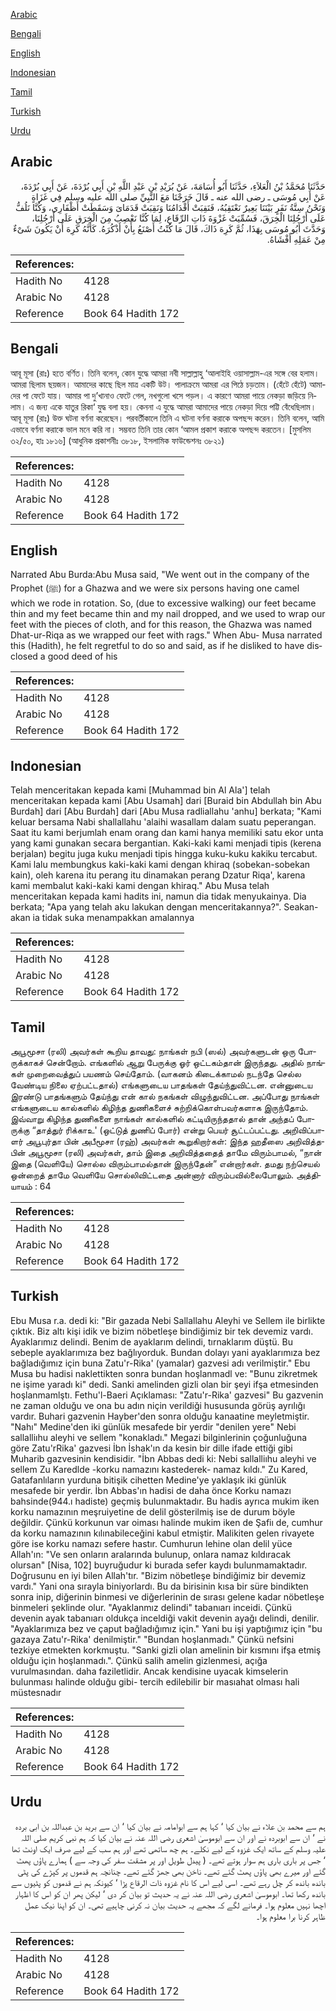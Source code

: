 [Arabic](#arabic)

[Bengali](#bengali)

[English](#english)

[Indonesian](#indonesian)

[Tamil](#tamil)

[Turkish](#turkish)

[Urdu](#urdu)

## Arabic


<div dir="rtl" lang="ar" style={{fontSize:'larger',backgroundColor:'#f8f9fa',padding:20}}>
حَدَّثَنَا مُحَمَّدُ بْنُ الْعَلاَءِ، حَدَّثَنَا أَبُو أُسَامَةَ، عَنْ بُرَيْدِ بْنِ عَبْدِ اللَّهِ بْنِ أَبِي بُرْدَةَ، عَنْ أَبِي بُرْدَةَ، عَنْ أَبِي مُوسَى ـ رضى الله عنه ـ قَالَ خَرَجْنَا مَعَ النَّبِيِّ صلى الله عليه وسلم فِي غَزَاةٍ وَنَحْنُ سِتَّةُ نَفَرٍ بَيْنَنَا بَعِيرٌ نَعْتَقِبُهُ، فَنَقِبَتْ أَقْدَامُنَا وَنَقِبَتْ قَدَمَاىَ وَسَقَطَتْ أَظْفَارِي، وَكُنَّا نَلُفُّ عَلَى أَرْجُلِنَا الْخِرَقَ، فَسُمِّيَتْ غَزْوَةَ ذَاتِ الرِّقَاعِ، لِمَا كُنَّا نَعْصِبُ مِنَ الْخِرَقِ عَلَى أَرْجُلِنَا، وَحَدَّثَ أَبُو مُوسَى بِهَذَا، ثُمَّ كَرِهَ ذَاكَ، قَالَ مَا كُنْتُ أَصْنَعُ بِأَنْ أَذْكُرَهُ‏.‏ كَأَنَّهُ كَرِهَ أَنْ يَكُونَ شَىْءٌ مِنْ عَمَلِهِ أَفْشَاهُ‏.‏
</div>
<div style={{backgroundColor:'#f8f9fa',padding:20, marginBottom: 10}}><table> <thead> <tr> <th>References:</th> <th></th> </tr> </thead> <tbody><tr><td>Hadith No</td><td>4128</td></tr><tr><td>Arabic No</td><td>4128</td></tr><tr><td>Reference</td><td>Book 64 Hadith 172</td></tr></tbody></table></div>

## Bengali


<div dir="ltr" lang="bn" style={{fontSize:'larger',backgroundColor:'#f8f9fa',padding:20}}>
আবূ মূসা (রাঃ) হতে বর্ণিত। তিনি বলেন, কোন যুদ্ধে আমরা নবী সাল্লাল্লাহু ‘আলাইহি ওয়াসাল্লাম-এর সঙ্গে বের হলাম। আমরা ছিলাম ছয়জন। আমাদের কাছে ছিল মাত্র একটি উট। পালাক্রমে আমরা এর পিঠে চড়তাম। (হেঁটে হেঁটে) আমাদের পা ফেটে যায়। আমার পা দু’খানাও ফেটে গেল, নখগুলো খসে পড়ল। এ কারণে আমরা পায়ে নেকড়া জড়িয়ে নিলাম। এ জন্য একে যাতুর রিকা‘ যুদ্ধ বলা হয়। কেননা এ যুদ্ধে আমরা আমাদের পায়ে নেকড়া দিয়ে পট্টি বেঁধেছিলাম। আবূ মূসা (রাঃ) উক্ত ঘটনা বর্ণনা করেছেন। পরবর্তীকালে তিনি এ ঘটনা বর্ণনা করাকে অপছন্দ করেন। তিনি বলেন, আমি এভাবে বর্ণনা করাকে ভাল মনে করি না। সম্ভবত তিনি তার কোন ‘আমল প্রকাশ করাকে অপছন্দ করতেন। [মুসলিম ৩২/৫০, হাঃ ১৮১৬] (আধুনিক প্রকাশনীঃ ৩৮১৮, ইসলামিক ফাউন্ডেশনঃ ৩৮২১)
</div>
<div style={{backgroundColor:'#f8f9fa',padding:20, marginBottom: 10}}><table> <thead> <tr> <th>References:</th> <th></th> </tr> </thead> <tbody><tr><td>Hadith No</td><td>4128</td></tr><tr><td>Arabic No</td><td>4128</td></tr><tr><td>Reference</td><td>Book 64 Hadith 172</td></tr></tbody></table></div>

## English


<div dir="ltr" lang="en" style={{fontSize:'larger',backgroundColor:'#f8f9fa',padding:20}}>
Narrated Abu Burda:Abu Musa said, "We went out in the company of the Prophet (ﷺ) for a Ghazwa and we were six persons having one camel which we rode in rotation. So, (due to excessive walking) our feet became thin and my feet became thin and my nail dropped, and we used to wrap our feet with the pieces of cloth, and for this reason, the Ghazwa was named Dhat-ur-Riqa as we wrapped our feet with rags." When Abu- Musa narrated this (Hadith), he felt regretful to do so and said, as if he disliked to have disclosed a good deed of his
</div>
<div style={{backgroundColor:'#f8f9fa',padding:20, marginBottom: 10}}><table> <thead> <tr> <th>References:</th> <th></th> </tr> </thead> <tbody><tr><td>Hadith No</td><td>4128</td></tr><tr><td>Arabic No</td><td>4128</td></tr><tr><td>Reference</td><td>Book 64 Hadith 172</td></tr></tbody></table></div>

## Indonesian


<div dir="ltr" lang="id" style={{fontSize:'larger',backgroundColor:'#f8f9fa',padding:20}}>
Telah menceritakan kepada kami [Muhammad bin Al Ala'] telah menceritakan kepada kami [Abu Usamah] dari [Buraid bin Abdullah bin Abu Burdah] dari [Abu Burdah] dari [Abu Musa radliallahu 'anhu] berkata; "Kami keluar bersama Nabi shallallahu 'alaihi wasallam dalam suatu peperangan. Saat itu kami berjumlah enam orang dan kami hanya memiliki satu ekor unta yang kami gunakan secara bergantian. Kaki-kaki kami menjadi tipis (kerena berjalan) begitu juga kuku menjadi tipis hingga kuku-kuku kakiku tercabut. Kami lalu membungkus kaki-kaki kami dengan khiraq (sobekan-sobekan kain), oleh karena itu perang itu dinamakan perang Dzatur Riqa', karena kami membalut kaki-kaki kami dengan khiraq." Abu Musa telah menceritakan kepada kami hadits ini, namun dia tidak menyukainya. Dia berkata; "Apa yang telah aku lakukan dengan menceritakannya?". Seakan-akan ia tidak suka menampakkan amalannya
</div>
<div style={{backgroundColor:'#f8f9fa',padding:20, marginBottom: 10}}><table> <thead> <tr> <th>References:</th> <th></th> </tr> </thead> <tbody><tr><td>Hadith No</td><td>4128</td></tr><tr><td>Arabic No</td><td>4128</td></tr><tr><td>Reference</td><td>Book 64 Hadith 172</td></tr></tbody></table></div>

## Tamil


<div dir="ltr" lang="ta" style={{fontSize:'larger',backgroundColor:'#f8f9fa',padding:20}}>
அபூமூசா (ரலி) அவர்கள் கூறிய தாவது: நாங்கள் நபி (ஸல்) அவர்களுடன் ஒரு போருக்காகச் சென்றோம். எங்களில் ஆறு பேருக்கு ஓர் ஒட்டகம்தான் இருந்தது. அதில் நாங்கள் முறைவைத்துப் பயணம் செய்தோம். (வாகனம் கிடைக்காமல் நடந்தே செல்ல வேண்டிய நிலை ஏற்பட்டதால்) எங்களுடைய பாதங்கள் தேய்ந்துவிட்டன. என்னுடைய இரண்டு பாதங்களும் தேய்ந்து என் கால் நகங்கள் விழுந்துவிட்டன. அப்போது நாங்கள் எங்களுடைய கால்களில் கிழிந்த துணிகளைச் சுற்றிக்கொள்பவர்களாக இருந்தோம். இவ்வாறு கிழிந்த துணிகளை நாங்கள் கால்களில் கட்டியிருந்ததால் தான் அந்தப் போருக்கு “தாத்துர் ரிக்காஉ' (ஒட்டுத் துணிப் போர்) என்று பெயர் சூட்டப்பட்டது. அறிவிப்பாளர் அபூபுர்தா பின் அபீமூசா (ரஹ்) அவர்கள் கூறுகிறார்கள்: இந்த ஹதீஸை அறிவித்தபின் அபூமூசா (ரலி) அவர்கள், தாம் இதை அறிவித்ததைத் தாமே விரும்பாமல், “நான் இதை (வெளியே) சொல்ல விரும்பாமல்தான் இருந்தேன்” என்றார்கள். தமது நற்செயல் ஒன்றைத் தாமே வெளியே சொல்லிவிட்டதை அன்னார் விரும்பவில்லைபோலும். அத்தியாயம் : 64
</div>
<div style={{backgroundColor:'#f8f9fa',padding:20, marginBottom: 10}}><table> <thead> <tr> <th>References:</th> <th></th> </tr> </thead> <tbody><tr><td>Hadith No</td><td>4128</td></tr><tr><td>Arabic No</td><td>4128</td></tr><tr><td>Reference</td><td>Book 64 Hadith 172</td></tr></tbody></table></div>

## Turkish


<div dir="ltr" lang="tr" style={{fontSize:'larger',backgroundColor:'#f8f9fa',padding:20}}>
Ebu Musa r.a. dedi ki: "Bir gazada Nebi Sallallahu Aleyhi ve Sellem ile birlikte çıktık. Biz altı kişi idik ve bizim nöbetleşe bindiğimiz bir tek devemiz vardı. Ayaklarımız delindi. Benim de ayaklarım delindi, tırnaklarım düştü. Bu sebeple ayaklarımıza bez bağlıyorduk. Bundan dolayı yani ayaklarımıza bez bağladığımız için buna Zatu'r-Rika' (yamalar) gazvesi adı verilmiştir." Ebu Musa bu hadisi naklettikten sonra bundan hoşlanmadl ve: "Bunu zikretmek ne işime yaradı ki" dedi. Sanki amelinden gizli olan bir şeyi ifşa etmesinden hoşlanmamlştı. Fethu'l-Baeri Açıklaması: "Zatu'r-Rika' gazvesi" Bu gazvenin ne zaman olduğu ve ona bu adın niçin verildiği hususunda görüş ayrılığı vardır. Buhari gazvenin Hayber'den sonra olduğu kanaatine meyletmiştir. "Nahı" Medine'den iki günlük mesafede bir yerdir "denilen yere" Nebi sallalliıhu aleyhi ve sellem "konakladı." Megazi bilginlerinin çoğunluğuna göre Zatu'rRika' gazvesi İbn İshak'ın da kesin bir dille ifade ettiği gibi Muharib gazvesinin kendisidir. "İbn Abbas dedi ki: Nebi sallalliıhu aleyhi ve sellem Zu Karedlde -korku namazını kastederek- namaz kıldı." Zu Kared, Gatafanlıların yurduna bitişik cihetten Medine'ye yaklaşık iki günlük mesafede bir yerdir. İbn Abbas'ın hadisi de daha önce Korku namazı bahsinde(944.ı hadiste) geçmiş bulunmaktadır. Bu hadis ayrıca mukim iken korku namazının meşruiyetine de delil gösterilmiş ise de durum böyle değildir. Çünkü korkunun var oiması halinde mukim iken de Şafiı de, cumhur da korku namazının kılınabileceğini kabul etmiştir. Malikiten gelen rivayete göre ise korku namazı sefere hastır. Cumhurun lehine olan delil yüce Allah'ın: "Ve sen onların aralarında bulunup, onlara namaz kıldıracak olursan" [Nisa, 102] buyruğudur ki burada sefer kaydı bulunmamaktadır. Doğrusunu en iyi bilen Allah'tır. "Bizim nöbetleşe bindiğimiz bir devemiz vardı." Yani ona sırayla biniyorlardı. Bu da birisinin kısa bir süre bindikten sonra inip, diğerinin binmesi ve diğerlerinin de sırası gelene kadar nöbetleşe binmeleri şeklinde olur. "Ayaklanmız delindi" tabanıarı inceidi. Çünkü devenin ayak tabanıarı oldukça inceldiği vakit devenin ayağı delindi, denilir. "Ayaklarımıza bez ve çaput bağladığımız için." Yani bu işi yaptığımız için "bu gazaya Zatu'r-Rika' denilmiştir." "Bundan hoşlanmadı." Çünkü nefsini tezkiye etmekten korkmuştu. "Sanki gizli olan amelinin bir kısmını ifşa etmiş olduğu için hoşlanmadı.". Çünkü salih amelin gizlenmesi, açığa vurulmasından. daha faziletlidir. Ancak kendisine uyacak kimselerin bulunması halinde olduğu gibi- tercih edilebilir bir masıahat olması hali müstesnadır
</div>
<div style={{backgroundColor:'#f8f9fa',padding:20, marginBottom: 10}}><table> <thead> <tr> <th>References:</th> <th></th> </tr> </thead> <tbody><tr><td>Hadith No</td><td>4128</td></tr><tr><td>Arabic No</td><td>4128</td></tr><tr><td>Reference</td><td>Book 64 Hadith 172</td></tr></tbody></table></div>

## Urdu


<div dir="rtl" lang="ur" style={{fontSize:'larger',backgroundColor:'#f8f9fa',padding:20}}>
ہم سے محمد بن علاء نے بیان کیا ‘ کہا ہم سے ابوامامہ نے بیان کیا ‘ ان سے برید بن عبداللہ بن ابی بردہ نے ‘ ان سے ابوبردہ نے اور ان سے ابوموسیٰ اشعری رضی اللہ عنہ نے بیان کیا کہ ہم نبی کریم صلی اللہ علیہ وسلم کے ساتھ ایک غزوہ کے لیے نکلے۔ ہم چھ ساتھی تھے اور ہم سب کے لیے صرف ایک اونٹ تھا ‘ جس پر باری باری ہم سوار ہوتے تھے۔ ( پیدل طویل اور پر مشقت سفر کی وجہ سے ) ہمارے پاؤں پھٹ گئے اور میرے بھی پاؤں پھٹ گئے تھے۔ ناخن بھی جھڑ گئے تھے۔ چنانچہ ہم قدموں پر کپڑے کی پٹی باندھ باندھ کر چل رہے تھے۔ اسی لیے اس کا نام غزوہ ذات الرقاع پڑا ‘ کیونکہ ہم نے قدموں کو پٹیوں سے باندھ رکھا تھا۔ ابوموسیٰ اشعری رضی اللہ عنہ نے یہ حدیث تو بیان کر دی ‘ لیکن پھر ان کو اس کا اظہار اچھا نہیں معلوم ہوا۔ فرمانے لگے کہ مجھے یہ حدیث بیان نہ کرنی چاہیے تھی۔ ان کو اپنا نیک عمل ظاہر کرنا برا معلوم ہوا۔
</div>
<div style={{backgroundColor:'#f8f9fa',padding:20, marginBottom: 10}}><table> <thead> <tr> <th>References:</th> <th></th> </tr> </thead> <tbody><tr><td>Hadith No</td><td>4128</td></tr><tr><td>Arabic No</td><td>4128</td></tr><tr><td>Reference</td><td>Book 64 Hadith 172</td></tr></tbody></table></div>